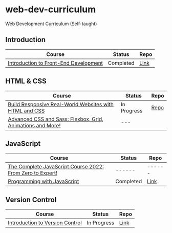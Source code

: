 # web-dev-curriculum

Web Development Curriculum (Self-taught)

## Introduction

| Course                                                                                                         | Status    | Repo                                                                                                                           |
| -------------------------------------------------------------------------------------------------------------- | --------- | ------------------------------------------------------------------------------------------------------------------------------ |
| [Introduction to Front-End Development](https://www.coursera.org/learn/introduction-to-front-end-development/) | Completed | [Link](https://github.com/iamieht/web-dev-curriculum/tree/main/Meta_Front-End_Developer/Introduction_to_Front-End_Development) |

## HTML & CSS

| Course                                                                                                                                          | Status      | Repo                                                                                                                 |
| ----------------------------------------------------------------------------------------------------------------------------------------------- | ----------- | -------------------------------------------------------------------------------------------------------------------- |
| [Build Responsive Real-World Websites with HTML and CSS](https://www.udemy.com/course/design-and-develop-a-killer-website-with-html5-and-css3/) | In Progress | [Repo](https://github.com/iamieht/web-dev-curriculum/tree/main/Build_Responsive_Real-World_Websites_with_HTML%26CSS) |
| [Advanced CSS and Sass: Flexbox, Grid, Animations and More!](https://www.udemy.com/course/advanced-css-and-sass/)                               | ---         |

## JavaScript

| Course                                                                                                                    | Status    | Repo                                                                                                                 |
| ------------------------------------------------------------------------------------------------------------------------- | --------- | -------------------------------------------------------------------------------------------------------------------- |
| [The Complete JavaScript Course 2022: From Zero to Expert!](https://www.udemy.com/course/the-complete-javascript-course/) | ------    | ------                                                                                                               |
| [Programming with JavaScript](https://www.coursera.org/learn/programming-with-javascript)                                 | Completed | [Link](https://github.com/iamieht/web-dev-curriculum/tree/main/Meta_Front-End_Developer/Programming_with_JavaScript) |

## Version Control

| Course                                                                                             | Status      | Repo     |
| -------------------------------------------------------------------------------------------------- | ----------- | -------- |
| [Introduction to Version Control](https://www.coursera.org/learn/introduction-to-version-control/) | In Progress | [Link]() |

